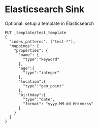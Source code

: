 # Elasticsearch Sink
Optional: setup a template in Elasticsearch  
```
PUT _template/test_template
{
  "index_patterns": ["test-*"],
  "mappings": {
    "properties": {
      "name": {
        "type":"keyword"
      },
      "age":{
        "type":"integer"
      },
      "location":{
        "type":"geo_point"
      },
      "birthday":{
        "type":"date",
        "format": "yyyy-MM-dd HH:mm:ss"
      }
    }
  }
}
```
